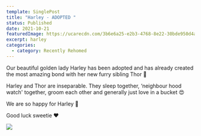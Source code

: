 ```yaml
---
template: SinglePost
title: "Harley - ADOPTED "
status: Published
date: 2021-10-21
featuredImage: https://ucarecdn.com/3b6e6a25-e2b3-4768-8e22-30bde950d4a3/-/crop/720x424/0,186/-/preview/
excerpt: harley
categories:
  - category: Recently Rehomed
---
```

Our beautiful golden lady Harley has been adopted and has already created the most amazing bond with her new furry sibling Thor 🐶

Harley and Thor are inseparable. They sleep together, ‘neighbour hood watch' together, groom each other and generally just love in a bucket 😍

We are so happy for Harley 🐾

Good luck sweetie ❤️

![](https://ucarecdn.com/2f786157-6be9-4e12-876d-7bcb5e5b0844/)